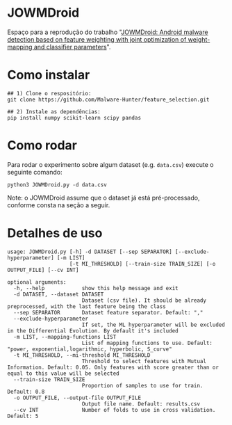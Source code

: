 # JOWMDroid
Espaço para a reprodução do trabalho "[JOWMDroid: Android malware detection based on feature weighting with joint optimization of weight-mapping and classifier parameters](https://www.sciencedirect.com/science/article/pii/S016740482030359X)".

# Como instalar

```
## 1) Clone o respositório:
git clone https://github.com/Malware-Hunter/feature_selection.git

## 2) Instale as dependências:
pip install numpy scikit-learn scipy pandas
```

# Como rodar

Para rodar o experimento sobre algum dataset (e.g. `data.csv`) execute o seguinte comando:

```
python3 JOWMDroid.py -d data.csv
```

Note: o JOWMDroid assume que o dataset já está pré-processado, conforme consta na seção a seguir.

# Detalhes de uso
```
usage: JOWMDroid.py [-h] -d DATASET [--sep SEPARATOR] [--exclude-hyperparameter] [-m LIST]
                    [-t MI_THRESHOLD] [--train-size TRAIN_SIZE] [-o OUTPUT_FILE] [--cv INT]

optional arguments:
  -h, --help            show this help message and exit
  -d DATASET, --dataset DATASET
                        Dataset (csv file). It should be already preprocessed, with the last feature being the class
  --sep SEPARATOR       Dataset feature separator. Default: ","
  --exclude-hyperparameter
                        If set, the ML hyperparameter will be excluded in the Differential Evolution. By default it's included
  -m LIST, --mapping-functions LIST
                        List of mapping functions to use. Default: "power, exponential,logarithmic, hyperbolic, S_curve"
  -t MI_THRESHOLD, --mi-threshold MI_THRESHOLD
                        Threshold to select features with Mutual Information. Default: 0.05. Only features with score greater than or equal to this value will be selected
  --train-size TRAIN_SIZE
                        Proportion of samples to use for train. Default: 0.8
  -o OUTPUT_FILE, --output-file OUTPUT_FILE
                        Output file name. Default: results.csv
  --cv INT              Number of folds to use in cross validation. Default: 5
```